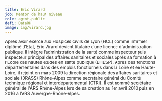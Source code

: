 ```yaml
---
title: Eric Virard
job: Mentor de haut niveau
role: agent-public
defi: DataRH
image: img/virard.jpg
---
```

Après avoir exercé aux Hospices civils de Lyon (HCL) comme infirmier diplômé d’Etat, Eric Virard devient titulaire d’une licence d'administration publique. Il intègre l’administration de la santé comme inspecteur puis inspecteur principal des affaires sanitaires et sociales après sa formation à l'Ecole des hautes études en santé publique (EHESP). Après des fonctions départementales dans des emplois fonctionnels dans la Loire et en Haute-Loire, il rejoint en mars 2009 la direction régionale des affaires sanitaires et sociale (DRASS) Rhône-Alpes comme secrétaire général du Comité technique régional et interdépartemental (CTRI). Il est nommé secrétaire général de l'ARS Rhône-Alpes lors de sa création au 1er avril 2010 puis en 2016 à l'ARS Auvergne-Rhône-Alpes.